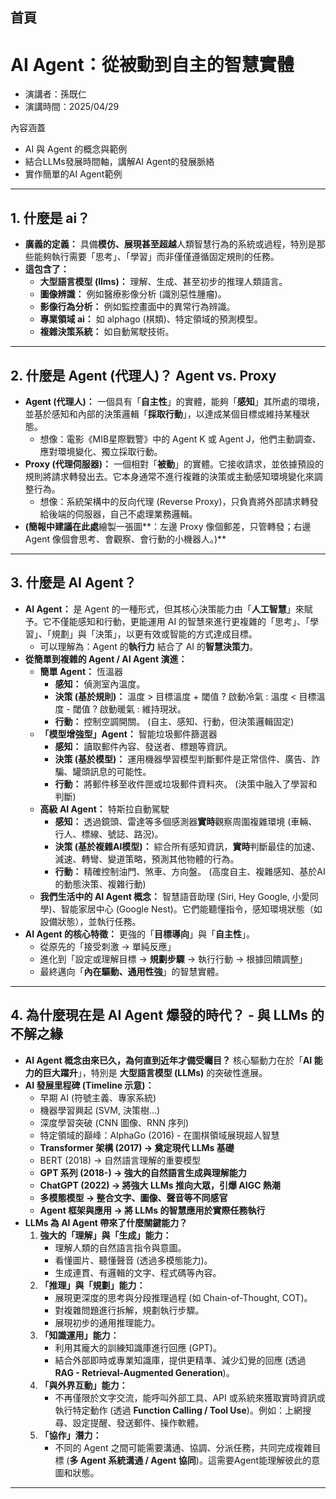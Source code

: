 ## 首頁

# AI Agent：從被動到自主的智慧實體

- 演講者：孫既仁
- 演講時間：2025/04/29

內容涵蓋
- AI 與 Agent 的概念與範例
- 結合LLMs發展時間軸，講解AI Agent的發展脈絡
- 實作簡單的AI Agent範例

---

## 1. 什麼是 ai？

* **廣義的定義：** 具備**模仿、展現甚至超越**人類智慧行為的系統或過程，特別是那些能夠執行需要「思考」、「學習」而非僅僅遵循固定規則的任務。
* **這包含了：**
    * **大型語言模型 (llms)：** 理解、生成、甚至初步的推理人類語言。
    * **圖像辨識：** 例如醫療影像分析 (識別惡性腫瘤)。
    * **影像行為分析：** 例如監控畫面中的異常行為辨識。
    * **專業領域 ai：** 如 alphago (棋類)、特定領域的預測模型。
    * **複雜決策系統：** 如自動駕駛技術。

---

## 2. 什麼是 Agent (代理人)？ Agent vs. Proxy

* **Agent (代理人)：** 一個具有「**自主性**」的實體，能夠「**感知**」其所處的環境，並基於感知和內部的決策邏輯「**採取行動**」，以達成某個目標或維持某種狀態。
    * 想像：電影《MIB星際戰警》中的 Agent K 或 Agent J，他們主動調查、應對環境變化、獨立採取行動。
* **Proxy (代理伺服器)：** 一個相對「**被動**」的實體。它接收請求，並依據預設的規則將請求轉發出去。它本身通常不進行複雜的決策或主動感知環境變化來調整行為。
    * 想像：系統架構中的反向代理 (Reverse Proxy)，只負責將外部請求轉發給後端的伺服器，自己不處理業務邏輯。
* **(簡報中建議在此處**繪製一張圖**：左邊 Proxy 像個郵差，只管轉發；右邊 Agent 像個會思考、會觀察、會行動的小機器人。)**

---

## 3. 什麼是 AI Agent？

* **AI Agent：** 是 Agent 的一種形式，但其核心決策能力由「**人工智慧**」來賦予。它不僅能感知和行動，更能運用 AI 的智慧來進行更複雜的「思考」、「學習」、「規劃」與「決策」，以更有效或智能的方式達成目標。
    * 可以理解為：Agent 的**執行力** 結合了 AI 的**智慧決策力**。
* **從簡單到複雜的 Agent / AI Agent 演進：**
    * **簡單 Agent：** 恆溫器
        * **感知：** 偵測室內溫度。
        * **決策 (基於規則)：** 溫度 > 目標溫度 + 閾值 ? 啟動冷氣 : 溫度 < 目標溫度 - 閾值 ? 啟動暖氣 : 維持現狀。
        * **行動：** 控制空調開關。 (自主、感知、行動，但決策邏輯固定)
    * **「模型增強型」Agent：** 智能垃圾郵件篩選器
        * **感知：** 讀取郵件內容、發送者、標題等資訊。
        * **決策 (基於模型)：** 運用機器學習模型判斷郵件是正常信件、廣告、詐騙、罐頭訊息的可能性。
        * **行動：** 將郵件移至收件匣或垃圾郵件資料夾。 (決策中融入了學習和判斷)
    * **高級 AI Agent：** 特斯拉自動駕駛
        * **感知：** 透過鏡頭、雷達等多個感測器**實時**觀察周圍複雜環境 (車輛、行人、標線、號誌、路況)。
        * **決策 (基於複雜AI模型)：** 綜合所有感知資訊，**實時**判斷最佳的加速、減速、轉彎、變道策略，預測其他物體的行為。
        * **行動：** 精確控制油門、煞車、方向盤。 (高度自主、複雜感知、基於AI的動態決策、複雜行動)
    * **我們生活中的 AI Agent 概念：** 智慧語音助理 (Siri, Hey Google, 小愛同學)、智能家居中心 (Google Nest)。它們能聽懂指令，感知環境狀態（如設備狀態），並執行任務。
* **AI Agent 的核心特徵：** 更強的「**目標導向**」與「**自主性**」。
    * 從原先的「接受刺激 -> 單純反應」
    * 進化到「設定或理解目標 -> **規劃步驟** -> 執行行動 -> 根據回饋調整」
    * 最終邁向「**內在驅動、通用性強**」的智慧實體。

---

## 4. 為什麼現在是 AI Agent 爆發的時代？ - 與 LLMs 的不解之緣

* **AI Agent 概念由來已久，為何直到近年才備受矚目？** 核心驅動力在於「**AI 能力的巨大躍升**」，特別是 **大型語言模型 (LLMs)** 的突破性進展。
* **AI 發展里程碑 (Timeline 示意)：**
    * 早期 AI (符號主義、專家系統)
    * 機器學習興起 (SVM, 決策樹...)
    * 深度學習突破 (CNN 圖像、RNN 序列)
    * 特定領域的巔峰：AlphaGo (2016) - 在圍棋領域展現超人智慧
    * **Transformer 架構 (2017) -> 奠定現代 LLMs 基礎**
    * BERT (2018) -> 自然語言理解的重要模型
    * **GPT 系列 (2018-) -> 強大的自然語言生成與理解能力**
    * **ChatGPT (2022) -> 將強大 LLMs 推向大眾，引爆 AIGC 熱潮**
    * **多模態模型 -> 整合文字、圖像、聲音等不同感官**
    * **Agent 框架與應用 -> 將 LLMs 的智慧應用於實際任務執行**
* **LLMs 為 AI Agent 帶來了什麼關鍵能力？**
    1.  **強大的「理解」與「生成」能力：**
        * 理解人類的自然語言指令與意圖。
        * 看懂圖片、聽懂聲音 (透過多模態能力)。
        * 生成連貫、有邏輯的文字、程式碼等內容。
    2.  **「推理」與「規劃」能力：**
        * 展現更深度的思考與分段推理過程 (如 Chain-of-Thought, COT)。
        * 對複雜問題進行拆解，規劃執行步驟。
        * 展現初步的通用推理能力。
    3.  **「知識運用」能力：**
        * 利用其龐大的訓練知識庫進行回應 (GPT)。
        * 結合外部即時或專業知識庫，提供更精準、減少幻覺的回應 (透過 **RAG - Retrieval-Augmented Generation**)。
    4.  **「與外界互動」能力：**
        * 不再僅限於文字交流，能呼叫外部工具、API 或系統來獲取實時資訊或執行特定動作 (透過 **Function Calling / Tool Use**)。例如：上網搜尋、設定提醒、發送郵件、操作軟體。
    5.  **「協作」潛力：**
        * 不同的 Agent 之間可能需要溝通、協調、分派任務，共同完成複雜目標 (**多 Agent 系統溝通 / Agent 協同**)。這需要Agent能理解彼此的意圖和狀態。

---